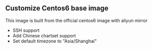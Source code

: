 ## Customize Centos6 base image 

 This image is built from the official centos6 image with aliyun mirror 

* SSH support
* Add Chinese chartset support
* Set default timezone to "Asia/Shanghai"
